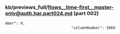 ### kb/previews_full/flows__time-first__master-only@auth.har.part024.md (part 002)

```md
mber": 0,
                              "columnNumber": 5669
 
```

```

